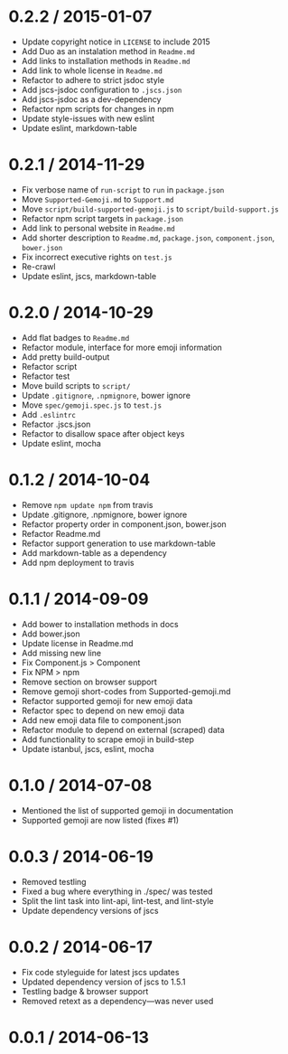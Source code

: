 
0.2.2 / 2015-01-07
==================

  * Update copyright notice in `LICENSE` to include 2015
  * Add Duo as an instalation method in `Readme.md`
  * Add links to installation methods in `Readme.md`
  * Add link to whole license in `Readme.md`
  * Refactor to adhere to strict jsdoc style
  * Add jscs-jsdoc configuration to `.jscs.json`
  * Add jscs-jsdoc as a dev-dependency
  * Refactor npm scripts for changes in npm
  * Update style-issues with new eslint
  * Update eslint, markdown-table

0.2.1 / 2014-11-29
==================

 * Fix verbose name of `run-script` to `run` in `package.json`
 * Move `Supported-Gemoji.md` to `Support.md`
 * Move `script/build-supported-gemoji.js` to `script/build-support.js`
 * Refactor npm script targets in `package.json`
 * Add link to personal website in `Readme.md`
 * Add shorter description to `Readme.md`, `package.json`, `component.json`, `bower.json`
 * Fix incorrect executive rights on `test.js`
 * Re-crawl
 * Update eslint, jscs, markdown-table

0.2.0 / 2014-10-29
==================

 * Add flat badges to `Readme.md`
 * Refactor module, interface for more emoji information
 * Add pretty build-output
 * Refactor script
 * Refactor test
 * Move build scripts to `script/`
 * Update `.gitignore`, `.npmignore`, bower ignore
 * Move `spec/gemoji.spec.js` to `test.js`
 * Add `.eslintrc`
 * Refactor .jscs.json
 * Refactor to disallow space after object keys
 * Update eslint, mocha

0.1.2 / 2014-10-04
==================

 * Remove `npm update npm` from travis
 * Update .gitignore, .npmignore, bower ignore
 * Refactor property order in component.json, bower.json
 * Refactor Readme.md
 * Refactor support generation to use markdown-table
 * Add markdown-table as a dependency
 * Add npm deployment to travis

0.1.1 / 2014-09-09
==================

 * Add bower to installation methods in docs
 * Add bower.json
 * Update license in Readme.md
 * Add missing new line
 * Fix Component.js > Component
 * Fix NPM > npm
 * Remove section on browser support
 * Remove gemoji short-codes from Supported-gemoji.md
 * Refactor supported gemoji for new emoji data
 * Refactor spec to depend on new emoji data
 * Add new emoji data file to component.json
 * Refactor module to depend on external (scraped) data
 * Add functionality to scrape emoji in build-step
 * Update istanbul, jscs, eslint, mocha

0.1.0 / 2014-07-08
==================

 * Mentioned the list of supported gemoji in documentation
 * Supported gemoji are now listed (fixes #1)

0.0.3 / 2014-06-19
==================

 * Removed testling
 * Fixed a bug where everything in ./spec/ was tested
 * Split the lint task into lint-api, lint-test, and lint-style
 * Update dependency versions of jscs

0.0.2 / 2014-06-17
==================

 * Fix code styleguide for latest jscs updates
 * Updated dependency version of jscs to 1.5.1
 * Testling badge & browser support
 * Removed retext as a dependency—was never used

0.0.1 / 2014-06-13
==================
